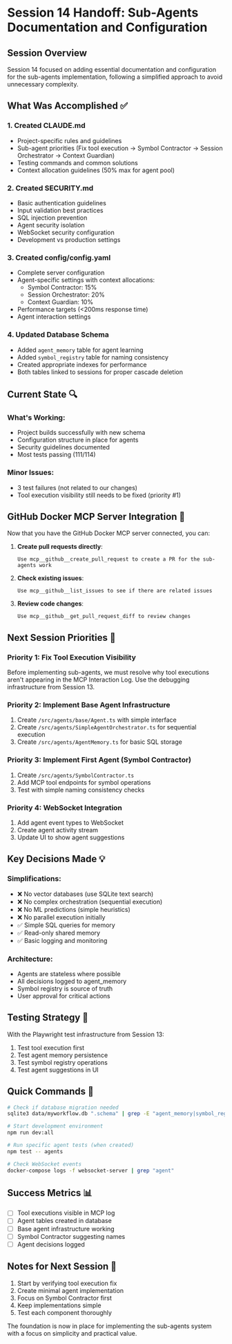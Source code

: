 # Session 14 Handoff: Sub-Agents Documentation and Configuration

## Session Overview
Session 14 focused on adding essential documentation and configuration for the sub-agents implementation, following a simplified approach to avoid unnecessary complexity.

## What Was Accomplished ✅

### 1. Created CLAUDE.md
- Project-specific rules and guidelines
- Sub-agent priorities (Fix tool execution → Symbol Contractor → Session Orchestrator → Context Guardian)
- Testing commands and common solutions
- Context allocation guidelines (50% max for agent pool)

### 2. Created SECURITY.md
- Basic authentication guidelines
- Input validation best practices
- SQL injection prevention
- Agent security isolation
- WebSocket security configuration
- Development vs production settings

### 3. Created config/config.yaml
- Complete server configuration
- Agent-specific settings with context allocations:
  - Symbol Contractor: 15%
  - Session Orchestrator: 20%
  - Context Guardian: 10%
- Performance targets (<200ms response time)
- Agent interaction settings

### 4. Updated Database Schema
- Added `agent_memory` table for agent learning
- Added `symbol_registry` table for naming consistency
- Created appropriate indexes for performance
- Both tables linked to sessions for proper cascade deletion

## Current State 🔍

### What's Working:
- Project builds successfully with new schema
- Configuration structure in place for agents
- Security guidelines documented
- Most tests passing (111/114)

### Minor Issues:
- 3 test failures (not related to our changes)
- Tool execution visibility still needs to be fixed (priority #1)

## GitHub Docker MCP Server Integration 🐙

Now that you have the GitHub Docker MCP server connected, you can:

1. **Create pull requests directly**:
   ```
   Use mcp__github__create_pull_request to create a PR for the sub-agents work
   ```

2. **Check existing issues**:
   ```
   Use mcp__github__list_issues to see if there are related issues
   ```

3. **Review code changes**:
   ```
   Use mcp__github__get_pull_request_diff to review changes
   ```

## Next Session Priorities 🎯

### Priority 1: Fix Tool Execution Visibility
Before implementing sub-agents, we must resolve why tool executions aren't appearing in the MCP Interaction Log. Use the debugging infrastructure from Session 13.

### Priority 2: Implement Base Agent Infrastructure
1. Create `/src/agents/base/Agent.ts` with simple interface
2. Create `/src/agents/SimpleAgentOrchestrator.ts` for sequential execution
3. Create `/src/agents/AgentMemory.ts` for basic SQL storage

### Priority 3: Implement First Agent (Symbol Contractor)
1. Create `/src/agents/SymbolContractor.ts`
2. Add MCP tool endpoints for symbol operations
3. Test with simple naming consistency checks

### Priority 4: WebSocket Integration
1. Add agent event types to WebSocket
2. Create agent activity stream
3. Update UI to show agent suggestions

## Key Decisions Made 💡

### Simplifications:
- ❌ No vector databases (use SQLite text search)
- ❌ No complex orchestration (sequential execution)
- ❌ No ML predictions (simple heuristics)
- ❌ No parallel execution initially
- ✅ Simple SQL queries for memory
- ✅ Read-only shared memory
- ✅ Basic logging and monitoring

### Architecture:
- Agents are stateless where possible
- All decisions logged to agent_memory
- Symbol registry is source of truth
- User approval for critical actions

## Testing Strategy 🧪

With the Playwright test infrastructure from Session 13:
1. Test tool execution first
2. Test agent memory persistence
3. Test symbol registry operations
4. Test agent suggestions in UI

## Quick Commands 📝

```bash
# Check if database migration needed
sqlite3 data/myworkflow.db ".schema" | grep -E "agent_memory|symbol_registry"

# Start development environment
npm run dev:all

# Run specific agent tests (when created)
npm test -- agents

# Check WebSocket events
docker-compose logs -f websocket-server | grep "agent"
```

## Success Metrics 📊
- [ ] Tool executions visible in MCP log
- [ ] Agent tables created in database
- [ ] Base agent infrastructure working
- [ ] Symbol Contractor suggesting names
- [ ] Agent decisions logged

## Notes for Next Session 📝
1. Start by verifying tool execution fix
2. Create minimal agent implementation
3. Focus on Symbol Contractor first
4. Keep implementations simple
5. Test each component thoroughly

The foundation is now in place for implementing the sub-agents system with a focus on simplicity and practical value.